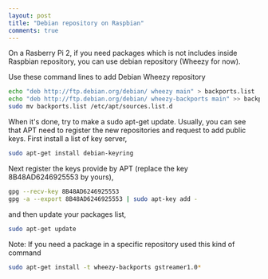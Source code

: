 ```yaml
---
layout: post
title: "Debian repository on Raspbian"
comments: true
---
```

On a Rasberry Pi 2, if you need packages which is not includes inside Raspbian repository, you can use debian repository (Wheezy for now).

Use these command lines to add Debian Wheezy repository
```bash
echo "deb http://ftp.debian.org/debian/ wheezy main" > backports.list
echo "deb http://ftp.debian.org/debian/ wheezy-backports main" >> backports.list
sudo mv backports.list /etc/apt/sources.list.d
```
When it's done, try to make a sudo apt-get update. Usually, you can see that APT need to register the new repositories and request to add public keys.
First install a list of key server,
```bash
sudo apt-get install debian-keyring
```
Next register the keys provide by APT (replace the key 8B48AD6246925553 by yours),
```bash
gpg --recv-key 8B48AD6246925553
gpg -a --export 8B48AD6246925553 | sudo apt-key add -
```
and then update your packages list,
```bash
sudo apt-get update
```
Note: If you need a package in a specific repository used this kind of command
```bash
sudo apt-get install -t wheezy-backports gstreamer1.0*
```
